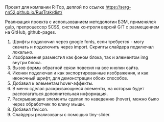 Проект для компании R-Top, деплой по ссылке https://serg-nn52.github.io/RusTrak/dist/

Реализация проекта с использованием методологии БЭМ, применялся gulp, препроцессор SCSS, система контроля версий GIT с размещением на GitHub, github-pages.

1. Шрифты подключил через google fonts, если требуется - могу скачать и подключить через import. Скрипты слайдера подключал локально.
2. Изображения разместил как фоном блока, так и элементом img внутри блока.
3. Вызов формы обратной связи повесил на все кнопки сайта.
4. Иконки подключал и как экспортированные изображения, и как иконочный шрифт, для демонстрации обоих способов.
5. Добавил к элементам hover-эффекты.
6. В меню сделал раскрывающиеся элементы, на которых будет располагаться дополнительная информация.
7. Раскрывающие элементы сделал по наведению (hover), можно было через обработчик по клику мыши.
8. Добавил favicon.
9. Слайдеры реализованы с помощью tiny-slider.
